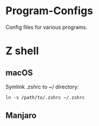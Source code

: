 # Program-Configs
Config files for various programs.

# Z shell

## macOS

Symlink .zshrc to ~/ directory:

`ln -s /path/to/.zshrc ~/.zshrc`

## Manjaro

